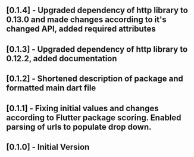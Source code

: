 ## [0.1.4] - Upgraded dependency of http library to 0.13.0 and made changes according to it's changed API, added required attributes

## [0.1.3] - Upgraded dependency of http library to 0.12.2, added documentation

## [0.1.2] - Shortened description of package and formatted main dart file

## [0.1.1] - Fixing initial values and changes according to Flutter package scoring. Enabled parsing of urls to populate drop down.

## [0.1.0] - Initial Version